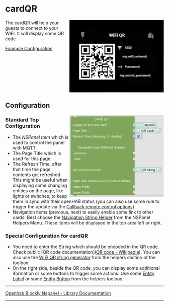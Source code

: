 # cardQR

[<img src="img/lovelaceUI_cardQR.jpg" align="right" width="300">](img/lovelaceUI_cardQR.jpg)

The cardQR will help your guests to connect to your WIFI. It will display some QR code

[Example Configuration](openhab_scripts_nspanel1_cardQR.md)<br clear="right"/>

## Configuration

[<img src="img/blockLibrary_nspanel_cards_cardQR.png" align="right" width="300">](img/blockLibrary_nspanel_cards_cardQR.png)

### Standard Top Configuration

- The *NSPanel Item* which is used to control the panel with MQTT.
- The Page Title which is used for this page.
- The Refresh Time, after that time the page contents got refreshed. This might be useful when displaying some changing entities on the page, like lights or switches, to keep them in sync with their openHAB status (you can also use some rule to trigger the update via the [Callback remote control options](blockLibrary_nspanel_callback_callback.md)).
- Navigation items (previous, next) to easily enable some link to other cards. Best choose the [Navigation String Helper](blockLibrary_nspanel_helpers_navString.md) from the NSPanel Helpers Menu. These items will be displayed in the top area left or right.

### Special Configuration for cardQR

- You need to enter the String which should be encoded in the QR code. Check public [QR code documentation]([QR code - Wikipedia](https://en.wikipedia.org/wiki/QR_code)). You can also use the [WIFI QR string generator](blockLibrary_nspanel_helpers_QRString.md) from the helpers section of the toolbox.
- On the right side, beside the QR code, you can display some additional iformation or some buttons to trigger some actions. Use some [Entity Label](blockLibrary_nspanel_entities_label.md) or some [Entity Button](blockLibrary_nspanel_entities_button.md) from the helpers toolbox.<br clear="right"/>

---

[Openhab Blockly Nspanel - Library Documentation](README.md)

---
